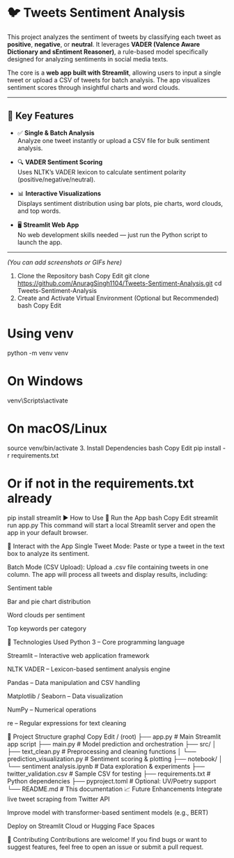 # 🐦 Tweets Sentiment Analysis

This project analyzes the sentiment of tweets by classifying each tweet as **positive**, **negative**, or **neutral**. It leverages **VADER (Valence Aware Dictionary and sEntiment Reasoner)**, a rule-based model specifically designed for analyzing sentiments in social media texts.

The core is a **web app built with Streamlit**, allowing users to input a single tweet or upload a CSV of tweets for batch analysis. The app visualizes sentiment scores through insightful charts and word clouds.

---

## 🔑 Key Features

- ✅ **Single & Batch Analysis**  
  Analyze one tweet instantly or upload a CSV file for bulk sentiment analysis.

- 🔍 **VADER Sentiment Scoring**  
  Uses NLTK’s VADER lexicon to calculate sentiment polarity (positive/negative/neutral).

- 📊 **Interactive Visualizations**  
  Displays sentiment distribution using bar plots, pie charts, word clouds, and top words.

- 🖥️ **Streamlit Web App**  
  No web development skills needed — just run the Python script to launch the app.

---



*(You can add screenshots or GIFs here)*


1. Clone the Repository
bash
Copy
Edit
git clone https://github.com/AnuragSingh1104/Tweets-Sentiment-Analysis.git
cd Tweets-Sentiment-Analysis
2. Create and Activate Virtual Environment (Optional but Recommended)
bash
Copy
Edit
# Using venv
python -m venv venv
# On Windows
venv\Scripts\activate
# On macOS/Linux
source venv/bin/activate
3. Install Dependencies
bash
Copy
Edit
pip install -r requirements.txt
# Or if not in the requirements.txt already
pip install streamlit
▶️ How to Use
🚀 Run the App
bash
Copy
Edit
streamlit run app.py
This command will start a local Streamlit server and open the app in your default browser.

🧪 Interact with the App
Single Tweet Mode:
Paste or type a tweet in the text box to analyze its sentiment.

Batch Mode (CSV Upload):
Upload a .csv file containing tweets in one column. The app will process all tweets and display results, including:

Sentiment table

Bar and pie chart distribution

Word clouds per sentiment

Top keywords per category

🧰 Technologies Used
Python 3 – Core programming language

Streamlit – Interactive web application framework

NLTK VADER – Lexicon-based sentiment analysis engine

Pandas – Data manipulation and CSV handling

Matplotlib / Seaborn – Data visualization

NumPy – Numerical operations

re – Regular expressions for text cleaning

📁 Project Structure
graphql
Copy
Edit
/ (root)
├── app.py                  # Main Streamlit app script
├── main.py                 # Model prediction and orchestration
├── src/
│   ├── text_clean.py       # Preprocessing and cleaning functions
│   └── prediction_visualization.py  # Sentiment scoring & plotting
├── notebook/
│   └── sentiment analysis.ipynb     # Data exploration & experiments
├── twitter_validation.csv  # Sample CSV for testing
├── requirements.txt        # Python dependencies
├── pyproject.toml          # Optional: UV/Poetry support
└── README.md               # This documentation
📈 Future Enhancements
Integrate live tweet scraping from Twitter API

Improve model with transformer-based sentiment models (e.g., BERT)

Deploy on Streamlit Cloud or Hugging Face Spaces

🤝 Contributing
Contributions are welcome!
If you find bugs or want to suggest features, feel free to open an issue or submit a pull request.

